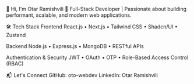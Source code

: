 👋 Hi, I'm Otar Ramishvili
🚀 Full-Stack Developer | Passionate about building performant, scalable, and modern web applications.

🛠️ Tech Stack
Frontend
React.js • Next.js • Tailwind CSS • Shadcn/UI • Zustand

Backend
Node.js • Express.js • MongoDB • RESTful APIs

Authentication & Security
JWT • OAuth • OTP • Role-Based Access Control (RBAC)

📬 Let's Connect
GitHub: oto-webdev
LinkedIn: Otar Ramishvili

